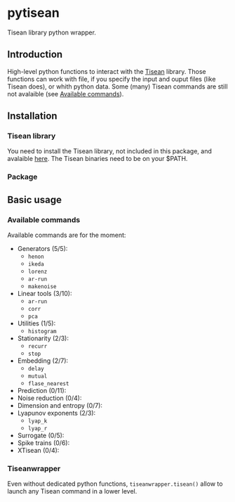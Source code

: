 # pytisean
Tisean library python wrapper.

## Introduction
High-level python functions to interact with the [Tisean](http://www.mpipks-dresden.mpg.de/~tisean/Tisean_3.0.1/index.html) library.
Those functions can work with file, if you specify the input and ouput files (like Tisean does), or whith python data.
Some (many) Tisean commands are still not avalaible (see [Available commands](#available-commands)).

## Installation
### Tisean library
You need to install the Tisean library, not included in this package, and avalaible [here](http://www.mpipks-dresden.mpg.de/~tisean/Tisean_3.0.1/index.html).
The Tisean binaries need to be on your $PATH.
### Package

## Basic usage
### Available commands
Available commands are for the moment:
- Generators (5/5):
  - `henon`
  - `ikeda`
  - `lorenz`
  - `ar-run`
  - `makenoise`
- Linear tools (3/10):
  - `ar-run`
  - `corr`
  - `pca`
- Utilities (1/5):
  - `histogram`
- Stationarity (2/3):
  - `recurr`
  - `stop`
- Embedding (2/7):
  - `delay`
  - `mutual`
  - `flase_nearest`
- Prediction (0/11):
- Noise reduction (0/4):
- Dimension and entropy (0/7):
- Lyapunov exponents (2/3):
  - `lyap_k`
  - `lyap_r`
- Surrogate (0/5):
- Spike trains (0/6):
- XTisean (0/4):

### Tiseanwrapper
Even without dedicated python functions, `tiseanwrapper.tisean()` allow to launch any Tisean command in a lower level.
